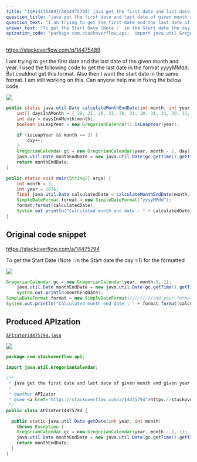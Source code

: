 ```yaml
---
title: "[Q#14475489][A#14475794] java get the first date and last date of given month and given year"
question_title: "java get the first date and last date of given month and given year"
question_text: "I am trying to get the first date and the last date of the given month and year. I used the following code to get the last date in the format yyyyMMdd. But couldnot get this format. Also then I want the start date in the same format. I am still working on this. Can anyone help me in fixing the below code."
answer_text: "To get the Start Date (Note :  in the Start date the day =1) for the formatted"
apization_code: "package com.stackoverflow.api;  import java.util.GregorianCalendar;  /**  * java get the first date and last date of given month and given year  *  * @author APIzator  * @see <a href=\"https://stackoverflow.com/a/14475794\">https://stackoverflow.com/a/14475794</a>  */ public class APIzator14475794 {    public static java.util.Date getDate(int year, int month)     throws Exception {     GregorianCalendar gc = new GregorianCalendar(year, month - 1, 1);     java.util.Date monthEndDate = new java.util.Date(gc.getTime().getTime());     return monthEndDate;   } }"
---
```


https://stackoverflow.com/q/14475489

I am trying to get the first date and the last date of the given month and year. I used the following code to get the last date in the format yyyyMMdd. But couldnot get this format. Also then I want the start date in the same format. I am still working on this. Can anyone help me in fixing the below code.


<div class="code-logo"><img src="/stackoverflow.png" /></div>

```java
public static java.util.Date calculateMonthEndDate(int month, int year) {
    int[] daysInAMonth = { 29, 31, 28, 31, 30, 31, 30, 31, 31, 30, 31, 30, 31 };
    int day = daysInAMonth[month];
    boolean isLeapYear = new GregorianCalendar().isLeapYear(year);

    if (isLeapYear && month == 2) {
        day++;
    }
    GregorianCalendar gc = new GregorianCalendar(year, month - 1, day);
    java.util.Date monthEndDate = new java.util.Date(gc.getTime().getTime());
    return monthEndDate;
}

public static void main(String[] args) {
    int month = 3;
    int year = 2076;
    final java.util.Date calculatedDate = calculateMonthEndDate(month, year);
    SimpleDateFormat format = new SimpleDateFormat("yyyyMMdd");
    format.format(calculatedDate);
    System.out.println("Calculated month end date : " + calculatedDate);
}
```


## Original code snippet

https://stackoverflow.com/a/14475794

To get the Start Date
(Note :  in the Start date the day =1)
for the formatted

<div class="code-logo"><img src="/stackoverflow.png" /></div>

```java
GregorianCalendar gc = new GregorianCalendar(year, month-1, 1);
    java.util.Date monthEndDate = new java.util.Date(gc.getTime().getTime());
    System.out.println(monthEndDate);
SimpleDateFormat format = new SimpleDateFormat(/////////add your format here);
System.out.println("Calculated month end date : " + format.format(calculatedDate));
```

## Produced APIzation

[`APIzator14475794.java`](https://github.com/pasqualesalza/apization-temp/raw/main/data/search/APIzator14475794.java)

<div class="code-logo"><img src="/apizator.png" /></div>

```java
package com.stackoverflow.api;

import java.util.GregorianCalendar;

/**
 * java get the first date and last date of given month and given year
 *
 * @author APIzator
 * @see <a href="https://stackoverflow.com/a/14475794">https://stackoverflow.com/a/14475794</a>
 */
public class APIzator14475794 {

  public static java.util.Date getDate(int year, int month)
    throws Exception {
    GregorianCalendar gc = new GregorianCalendar(year, month - 1, 1);
    java.util.Date monthEndDate = new java.util.Date(gc.getTime().getTime());
    return monthEndDate;
  }
}

```